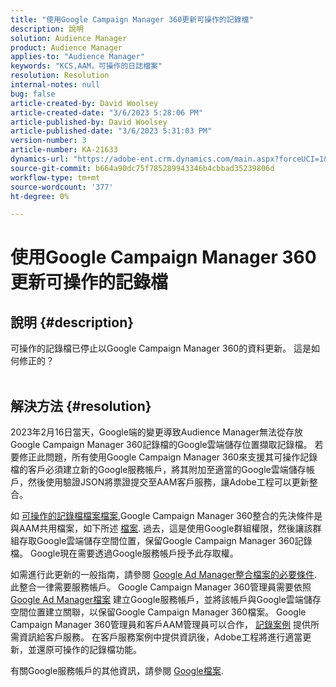 ```yaml
---
title: "使用Google Campaign Manager 360更新可操作的記錄檔"
description: 說明
solution: Audience Manager
product: Audience Manager
applies-to: "Audience Manager"
keywords: "KCS,AAM，可操作的日誌檔案"
resolution: Resolution
internal-notes: null
bug: false
article-created-by: David Woolsey
article-created-date: "3/6/2023 5:28:06 PM"
article-published-by: David Woolsey
article-published-date: "3/6/2023 5:31:03 PM"
version-number: 3
article-number: KA-21633
dynamics-url: "https://adobe-ent.crm.dynamics.com/main.aspx?forceUCI=1&pagetype=entityrecord&etn=knowledgearticle&id=6197583c-44bc-ed11-83fe-6045bd006e5a"
source-git-commit: b664a90dc75f785289943346b4cbbad35239806d
workflow-type: tm+mt
source-wordcount: '377'
ht-degree: 0%

---
```


# 使用Google Campaign Manager 360更新可操作的記錄檔

## 說明 {#description}

可操作的記錄檔已停止以Google Campaign Manager 360的資料更新。 這是如何修正的？
<br> 

## 解決方法 {#resolution}


2023年2月16日當天，Google端的變更導致Audience Manager無法從存放Google Campaign Manager 360記錄檔的Google雲端儲存位置擷取記錄檔。 若要修正此問題，所有使用Google Campaign Manager 360來支援其可操作記錄檔的客戶必須建立新的Google服務帳戶，將其附加至適當的Google雲端儲存帳戶，然後使用驗證JSON將票證提交至AAM客戶服務，讓Adobe工程可以更新整合。

如 [可操作的記錄檔檔案檔案](https://experienceleague.adobe.com/docs/audience-manager/user-guide/implementation-integration-guides/media-data-integration/actionable-log-files.html?lang=en),Google Campaign Manager 360整合的先決條件是與AAM共用檔案，如下所述 [檔案](https://experienceleague.adobe.com/docs/audience-manager/user-guide/reporting/audience-optimization-reports/audience-optimization-advertisers/import-dcm.html?lang=en). 過去，這是使用Google群組權限，然後讓該群組存取Google雲端儲存空間位置，保留Google Campaign Manager 360記錄檔。 Google現在需要透過Google服務帳戶授予此存取權。

如需進行此更新的一般指南，請參閱 [Google Ad Manager整合檔案的必要條件](https://experienceleague.adobe.com/docs/audience-manager/user-guide/reporting/audience-optimization-reports/audience-optimization-publishers/import-dfp.html?lang=en). 此整合一律需要服務帳戶。 Google Campaign Manager 360管理員需要依照 [Google Ad Manager檔案](https://experienceleague.adobe.com/docs/audience-manager/user-guide/reporting/audience-optimization-reports/audience-optimization-publishers/import-dfp.html?lang=en) 建立Google服務帳戶，並將該帳戶與Google雲端儲存空間位置建立關聯，以保留Google Campaign Manager 360檔案。 Google Campaign Manager 360管理員和客戶AAM管理員可以合作， [記錄案例](https://experienceleague.adobe.com/docs/customer-one/using/home.html) 提供所需資訊給客戶服務。 在客戶服務案例中提供資訊後，Adobe工程將進行適當更新，並還原可操作的記錄檔功能。

有關Google服務帳戶的其他資訊，請參閱 [Google檔案](https://cloud.google.com/iam/docs/service-accounts-create#creating_a_service_account).
